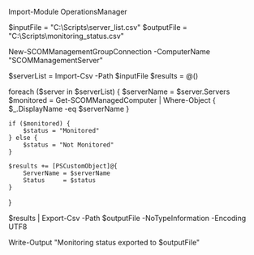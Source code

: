 Import-Module OperationsManager

$inputFile = "C:\Scripts\server_list.csv"
$outputFile = "C:\Scripts\monitoring_status.csv"

New-SCOMManagementGroupConnection -ComputerName "SCOMManagementServer"

$serverList = Import-Csv -Path $inputFile
$results = @()

foreach ($server in $serverList) {
    $serverName = $server.Servers
    $monitored = Get-SCOMManagedComputer | Where-Object { $_.DisplayName -eq $serverName }

    if ($monitored) {
        $status = "Monitored"
    } else {
        $status = "Not Monitored"
    }

    $results += [PSCustomObject]@{
        ServerName = $serverName
        Status     = $status
    }
}

$results | Export-Csv -Path $outputFile -NoTypeInformation -Encoding UTF8

Write-Output "Monitoring status exported to $outputFile"

